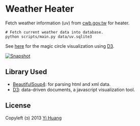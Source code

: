 Weather Heater
==============

Fetch weather information (uv) from [cwb.gov.tw] for heater.

    # Fetch current weather data into database.
    python scripts/main.py data/uv.sqlite3

[cwb.gov.tw]: http://www.cwb.gov.tw/

See [here](http://yi.csie.org/heater/vis/magic) for the magic circle visualization using [D3].

[![Snapshot](http://raw.github.com/telgniw/Heater/022d2473580a08e2c81619a47413a4cbcb5c1c7a/images/video-snapshot.png)](http://vimeo.com/72251188?autoplay=1)

Library Used
------------

* [BeautifulSoup4]: for parsing html and xml data.
* [D3]: data-driven documents, a javascript visualization tool.

[BeautifulSoup4]: http://www.crummy.com/software/BeautifulSoup/
[D3]: http://d3js.org/

License
-------

Copyleft (ↄ) 2013 [Yi Huang]

[Yi Huang]: http://github.com/telgniw
